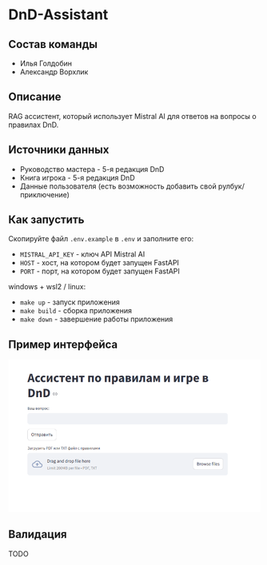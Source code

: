 # DnD-Assistant

## Cостав команды

- Илья Голдобин
- Александр Ворхлик

## Описание

RAG ассистент, который использует Mistral AI для ответов на вопросы о правилах DnD.

## Источники данных

- Руководство мастера - 5-я редакция DnD
- Книга игрока - 5-я редакция DnD
- Данные пользователя (есть возможность добавить свой рулбук/приключение)

## Как запустить

Скопируйте файл `.env.example` в `.env` и заполните его:
- `MISTRAL_API_KEY` - ключ API Mistral AI
- `HOST` - хост, на котором будет запущен FastAPI
- `PORT` - порт, на котором будет запущен FastAPI

windows + wsl2 / linux:
- `make up` - запуск приложения
- `make build` - сборка приложения
- `make down` - завершение работы приложения

## Пример интерфейса

![streamlit](imgs/interface.png)

## Валидация

TODO

